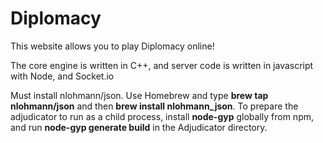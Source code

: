 # Diplomacy
This website allows you to play Diplomacy online!

The core engine is written in C++, and server code is written in javascript with Node, and Socket.io

Must install nlohmann/json. Use Homebrew and type <strong>brew tap nlohmann/json</strong> and then <strong>brew install nlohmann_json</strong>.
To prepare the adjudicator to run as a child process, install <strong>node-gyp</strong> globally from npm, and run <strong>node-gyp generate build</strong> in the Adjudicator directory.
